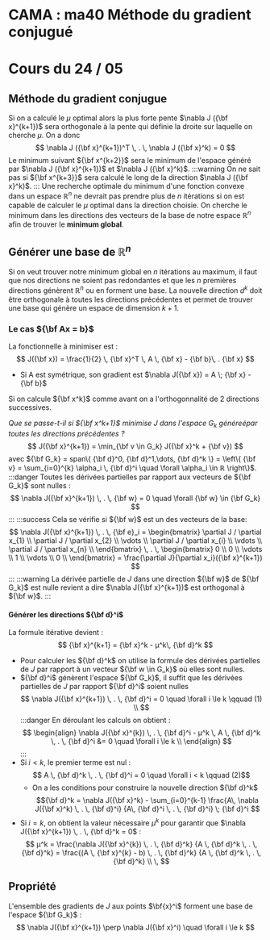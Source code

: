 # CAMA : ma40 Méthode du gradient conjugué
# Cours du 24 / 05

## Méthode du gradient conjugue

Si on a calculé le $\mu$ optimal alors la plus forte pente $\nabla J ({\bf x}^{k+1})$ sera orthogonale à la pente qui définie la droite sur laquelle on cherche $\mu$. On a donc
$$
\nabla J ({\bf x}^{k+1})^T \, . \, \nabla J ({\bf x}^k) = 0
$$
Le minimum suivant ${\bf x^{k+2}}$ sera le minimum de l'espace généré par $\nabla J ({\bf x}^{k+1})$ et $\nabla J ({\bf x}^k)$.
:::warning
On ne sait pas si ${\bf x^{k+3}}$ sera calculé le long de la direction $\nabla J ({\bf x}^k)$.
:::
Une recherche optimale du minimum d'une fonction convexe dans un espace $\mathbb{R}^n$ ne devrait pas prendre plus de $n$ itérations si on est capable de calculer le $\mu$ optimal dans la direction choisie.
On cherche le minimum dans les directions des vecteurs de la base de notre espace $\mathbb{R}^n$ afin de trouver le **minimum global**.

## Générer une base de $\mathbb{R}^n$
Si on veut trouver notre minimum global en $n$ itérations au maximum, il faut que nos directions ne soient pas redondantes et que les $n$ premières directions génèrent $\mathbb{R}^n$ ou en forment une base.
La nouvelle direction $d^k$ doit être orthogonale à toutes les directions précédentes et permet de trouver une base qui génère un espace de dimension $k + 1$.
### Le cas ${\bf Ax = b}$
La fonctionnelle à minimiser est :
$$
J({\bf x}) = \frac{1}{2} \, {\bf x}^T \, A \, {\bf x} - {\bf b}\, . {\bf x}
$$
* Si A est symétrique, son gradient est $\nabla J({\bf x}) = A \; {\bf x} - {\bf b}$

Si on calcule ${\bf x^k}$ comme avant on a l'orthogonnalité de 2 directions successives.

*Que se passe-t-il si ${\bf x^k+1}$ minimise $J$ dans l'espace $G_k$ généreépar toutes les directions précédentes ?*
$$
J({\bf x}^{k+1}) = \min_{\bf v \in G_k} J({\bf x}^k + {\bf v})
$$
avec ${\bf G_k} = span\{ {\bf d}^0, {\bf d}^1,\dots, {\bf d}^k \} =  \left\{ {\bf v} = \sum_{i=0}^{k} \alpha_i \, {\bf d}^i \quad \forall \alpha_i \in ℝ \right\}$.
:::danger
Toutes les dérivées partielles par rapport aux vecteurs de ${\bf G_k}$ sont nulles :
$$
\nabla J({\bf x}^{k+1}) \, . \, {\bf w} = 0 \quad \forall {\bf w} \in {\bf G_k}
$$
:::
:::success
Cela se vérifie si ${\bf w}$ est un des vecteurs de la base:
$$ 
\nabla J({\bf x}^{k+1}) \, . \, {\bf e}_i = \begin{bmatrix}
\partial J / \partial x_{1} \\
\partial J / \partial x_{2} \\
\vdots \\
\partial J / \partial x_{i} \\
\vdots \\
\partial J / \partial x_{n} \\
\end{bmatrix}
\, . \,
\begin{bmatrix}
0 \\
0 \\
\vdots \\
1 \\
\vdots \\
0 \\
\end{bmatrix} =
\frac{\partial J}{\partial x_i}({\bf x}^{k+1}) 
$$
:::
:::warning
La dérivée partielle de $J$ dans une direction ${\bf w}$ de ${\bf G_k}$ est nulle revient a dire  $\nabla J({\bf x}^{k+1})$ est orthogonal à ${\bf w}$.
:::
#### Générer les directions  ${\bf d}^i$
La formule itérative devient :
$$
{\bf x}^{k+1} =  {\bf x}^k - µ^k\, {\bf d}^k
$$
* Pour calculer les ${\bf d}^k$ on utilise la formule des dérivées partielles de $J$ par rapport à un vecteur ${\bf w \in G_k}$ où elles sont nulles.
* ${\bf d}^i$ génèrent l'espace ${\bf G_k}$, il suffit que les dérivées partielles de $J$ par rapport ${\bf d}^i$ soient nulles
$$
\nabla J({\bf x}^{k+1}) \, . \, {\bf d}^i = 0 \quad \forall i \le k \qquad (1) \\
$$
:::danger
En déroulant les calculs on obtient : 
$$
\begin{align}
\nabla J({\bf x}^{k}) \, . \, {\bf d}^i - µ^k \, A \, {\bf d}^k \, . \, {\bf d}^i &= 0 \quad \forall i \le k \\
\end{align}
$$
:::
* Si $i \lt k$, le premier terme est nul : $$ A \, {\bf d}^k \, . \, {\bf d}^i = 0 \quad \forall i < k \qquad (2)$$
    * On a les conditions pour construire la nouvelle direction ${\bf d}^k$ $${\bf d}^k = \nabla J({\bf x}^k) 
            - \sum_{i=0}^{k-1} \frac{A\, \nabla J({\bf x}^k) \, . \, {\bf d}^i}
                                    {A\, {\bf d}^i \, . \, {\bf d}^i} \; {\bf d}^i $$
* Si $i =k$, on obtient la valeur nécessaire $µ^k$ pour garantir que $\nabla J({\bf x}^{k+1}) \, . \, {\bf d}^k = 0$ : $$
µ^k = \frac{\nabla J({\bf x}^{k}) \, . \, {\bf d}^k}
         {A \, {\bf d}^k \, . \, {\bf d}^k}
 = \frac{(A \, {\bf x}^{k} - b) \, . \, {\bf d}^k}
         {A \, {\bf d}^k \, . \, {\bf d}^k} \\
\,         
$$
## Propriété
L'ensemble des gradients de $J$ aux points $\bf{x}^i$ forment une base de l'espace ${\bf G_k}$ : 
$$
\nabla J({\bf x}^{k+1}) \perp \nabla J({\bf x}^i) \quad \forall i \le k
$$
